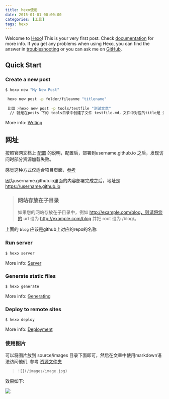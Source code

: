 ```yaml
---
title: hexo使用
date: 2015-01-01 00:00:00
categories: [工具]
tags: hexo
---
```

Welcome to [Hexo](https://hexo.io/)! This is your very first post. Check [documentation](https://hexo.io/docs/) for more info. If you get any problems when using Hexo, you can find the answer in [troubleshooting](https://hexo.io/docs/troubleshooting.html) or you can ask me on [GitHub](https://github.com/hexojs/hexo/issues).

<!-- more -->

## Quick Start

### Create a new post

``` bash
$ hexo new "My New Post"

 hexo new post -p folder/fileanme "titlename"
 
 比如 >hexo new post -p tools/testfile "测试文章"
  // 就是在posts 下的 tools目录中创建了文件 testfile.md，文件中对应的title是 测试文章

```

More info: [Writing](https://hexo.io/docs/writing.html)


## 网址

按照官网文档上 [配置](https://hexo.io/zh-cn/docs/configuration#%E7%BD%91%E5%9D%80) 的说明，配置后，部署到username.github.io 之后，发现访问时部分资源加载失败。

感觉这种方式仅适合项目页面，[参考](https://hexo.io/zh-cn/docs/github-pages#%E9%A1%B9%E7%9B%AE%E9%A1%B5%E9%9D%A2)

因为username.github.io里面的内容部署完成之后，地址是 https://username.github.io 

> ### 网站存放在子目录
> 如果您的网站存放在子目录中，例如 http://example.com/blog，则请将您的 url 设为 http://example.com/blog 并把 root 设为 /blog/。

上面的 `blog` 应该是github上对应的repo的名称


### Run server

``` bash
$ hexo server
```

More info: [Server](https://hexo.io/docs/server.html)

### Generate static files

``` bash
$ hexo generate
```

More info: [Generating](https://hexo.io/docs/generating.html)

### Deploy to remote sites

``` bash
$ hexo deploy
```

More info: [Deployment](https://hexo.io/docs/deployment.html)

### 使用图片

可以将图片放到 source/images 目录下面即可，然后在文章中使用markdown语法访问他们, 参考 [资源文件夹](https://fuhailin.github.io/Hexo-images/)

>  `![](/images/image.jpg)`

效果如下:

![](/images/assets/40703300-d32f-11ea-938e-f5ee97dc461f.jpg)
